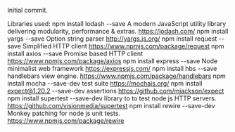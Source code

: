 Initial commit.

Libraries used:
npm install lodash --save           A modern JavaScript utility library delivering modularity, performance & extras.   https://lodash.com/
npm install yargs --save            Option string parser                                                               http://yargs.js.org/
npm install request --save          Simplified HTTP client                                            https://www.npmjs.com/package/request
npm install axios --save            Promise based HTTP client                                         https://www.npmjs.com/package/axios
npm install express --save          Node minimalist web framework                                 https://expressjs.com/
npm install hbs --save              handlebars view engine.                                       https://www.npmjs.com/package/handlebars
npm install mocha --save-dev            test suite                                                https://mochajs.org/
npm install expect@1.20.2 --save-dev    assertions                                                https://github.com/mjackson/expect
npm install supertest --save-dev        library to to test node js HTTP servers.                  https://github.com/visionmedia/supertest
npm install rewire --save-dev           Monkey patching for node js unit tests.                   https://www.npmjs.com/package/rewire